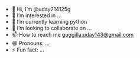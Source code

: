- 👋 Hi, I’m @uday214125g
- 👀 I’m interested in ...
- 🌱 I’m currently learning python
- 💞️ I’m looking to collaborate on ...
- 📫 How to reach me guggilla.uday143@gmail.com
- 😄 Pronouns: ...
- ⚡ Fun fact: ...

<!---
uday214125g/uday214125g is a ✨ special ✨ repository because its `README.md` (this file) appears on your GitHub profile.
You can click the Preview link to take a look at your changes.
--->
